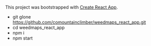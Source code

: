 This project was bootstrapped with [Create React App](https://github.com/facebookincubator/create-react-app).

- git glone https://github.com/comountainclimber/weedmaps_react_app.git
- cd weedmaps_react_app
- npm i
- npm start
